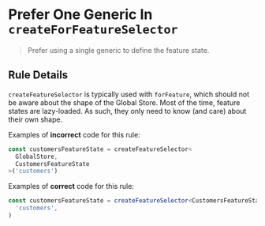 # Prefer One Generic In `createForFeatureSelector`

> Prefer using a single generic to define the feature state.

## Rule Details

`createFeatureSelector` is typically used with `forFeature`, which should not be aware about the shape of the Global Store. Most of the time, feature states are lazy-loaded. As such, they only need to know (and care) about their own shape.

Examples of **incorrect** code for this rule:

```ts
const customersFeatureState = createFeatureSelector<
  GlobalStore,
  CustomersFeatureState
>('customers')
```

Examples of **correct** code for this rule:

```ts
const customersFeatureState = createFeatureSelector<CustomersFeatureState>(
  'customers',
)
```
